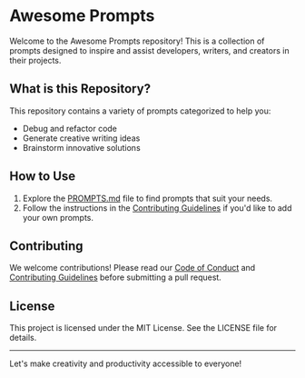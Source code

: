 # Awesome Prompts

Welcome to the Awesome Prompts repository! This is a collection of prompts designed to inspire and assist developers, writers, and creators in their projects.

## What is this Repository?

This repository contains a variety of prompts categorized to help you:

- Debug and refactor code
- Generate creative writing ideas
- Brainstorm innovative solutions

## How to Use

1. Explore the [PROMPTS.md](PROMPTS.md) file to find prompts that suit your needs.
2. Follow the instructions in the [Contributing Guidelines](CONTRIBUTING.md) if you'd like to add your own prompts.

## Contributing

We welcome contributions! Please read our [Code of Conduct](CODE_OF_CONDUCT.md) and [Contributing Guidelines](CONTRIBUTING.md) before submitting a pull request.

## License

This project is licensed under the MIT License. See the LICENSE file for details.

---

Let's make creativity and productivity accessible to everyone!

